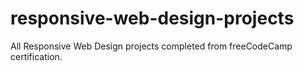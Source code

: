 # responsive-web-design-projects
All Responsive Web Design projects completed from freeCodeCamp certification.
